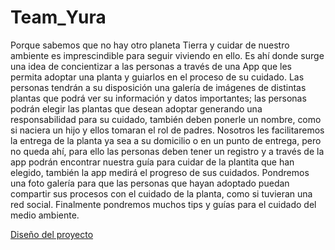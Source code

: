 # Team_Yura

Porque sabemos que no hay otro planeta Tierra y cuidar de nuestro ambiente es imprescindible para seguir viviendo en ello. Es ahí donde surge una idea de concientizar a las personas a través de una App que les permita adoptar una planta y guiarlos en el proceso de su cuidado. Las personas tendrán a su disposición una galería de imágenes de distintas plantas que podrá ver su información y datos importantes; las personas podrán elegir las plantas que desean adoptar generando una responsabilidad para su cuidado, también deben ponerle un nombre, como si naciera un hijo y ellos tomaran el rol de padres. Nosotros les facilitaremos la entrega de la planta ya sea a su domicilio o en un punto de entrega, pero no queda ahí, para ello las personas deben tener un registro y a través de la app podrán encontrar nuestra guía para cuidar de la plantita que han elegido, también la app medirá el progreso de sus cuidados. Pondremos una foto galería para que las personas que hayan adoptado puedan compartir sus procesos con el cuidado de la planta, como si tuvieran una red social. Finalmente pondremos muchos tips y guías para el cuidado del medio ambiente.


[Diseño del proyecto](https://github.com/GreciaGA/Team_Yura/blob/master/img/prototipo.jpeg)